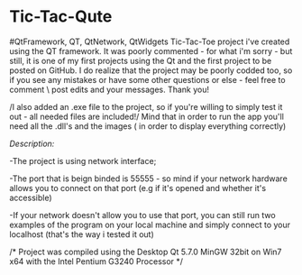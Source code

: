 # Tic-Tac-Qute
#QtFramework, QT, QtNetwork, QtWidgets
Tic-Tac-Toe project i've created using the QT framework.
It was poorly commented - for what i'm sorry - but still, it is one of my first projects using the Qt and the first project to be posted on GitHub.
I do realize that the project may be poorly codded too, so if you see any mistakes or have some other questions or else - feel free to comment \ post edits and your messages. Thank you!

/I also added an .exe file to the project, so if you're willing to simply test it out - all needed files are included!/
Mind that in order to run the app you'll need all the .dll's and the images ( in order to display everything correctly)

*Description:*

-The project is using network interface;

-The port that is beign binded is 55555 - so mind if your network hardware allows you to connect on that port (e.g if it's opened and whether it's accessible)

-If your network doesn't allow you to use that port, you can still run two examples of the program on your local machine and simply connect to your localhost (that's the way i tested it out)

/*
  Project was compiled using the Desktop Qt 5.7.0 MinGW 32bit on Win7 x64 with the Intel Pentium G3240 Processor
*/
